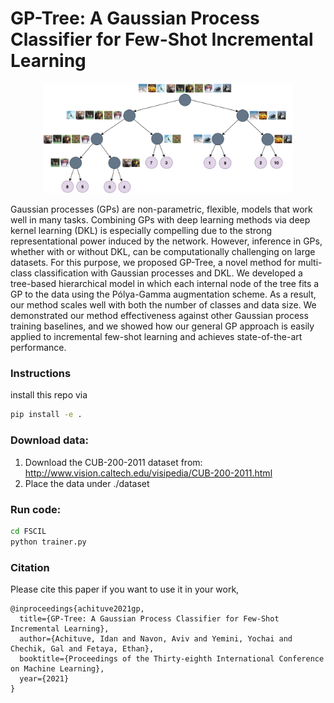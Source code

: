 # GP-Tree: A Gaussian Process Classifier for Few-Shot Incremental Learning
<p align="center"> 
    <img src="./resources/cifa10_gp_tree.png" width="400">
</p>
Gaussian processes (GPs) are non-parametric, flexible, models that work well in many tasks. Combining GPs with deep learning methods via deep kernel learning (DKL) is especially compelling due to the strong representational power induced by the network. However, inference in GPs, whether with or without DKL, can be computationally challenging on large datasets. For this purpose, we proposed GP-Tree, a novel method for multi-class classification with Gaussian processes and DKL. We developed a tree-based hierarchical model in which each internal node of the tree fits a GP to the data using the Pólya-Gamma augmentation scheme. As a result, our method scales well with both the number of classes and data size. We demonstrated our method effectiveness against other Gaussian process training baselines, and we showed how our general GP approach is easily applied to incremental few-shot learning and achieves state-of-the-art performance.

### Instructions
install this repo via
```bash
pip install -e .
```

### Download data:
1. Download the CUB-200-2011 dataset from: http://www.vision.caltech.edu/visipedia/CUB-200-2011.html
2. Place the data under ./dataset

### Run code:
```bash
cd FSCIL
python trainer.py
```

### Citation
Please cite this paper if you want to use it in your work,
```
@inproceedings{achituve2021gp,
  title={GP-Tree: A Gaussian Process Classifier for Few-Shot Incremental Learning},
  author={Achituve, Idan and Navon, Aviv and Yemini, Yochai and Chechik, Gal and Fetaya, Ethan},
  booktitle={Proceedings of the Thirty-eighth International Conference on Machine Learning},
  year={2021}
}
```
